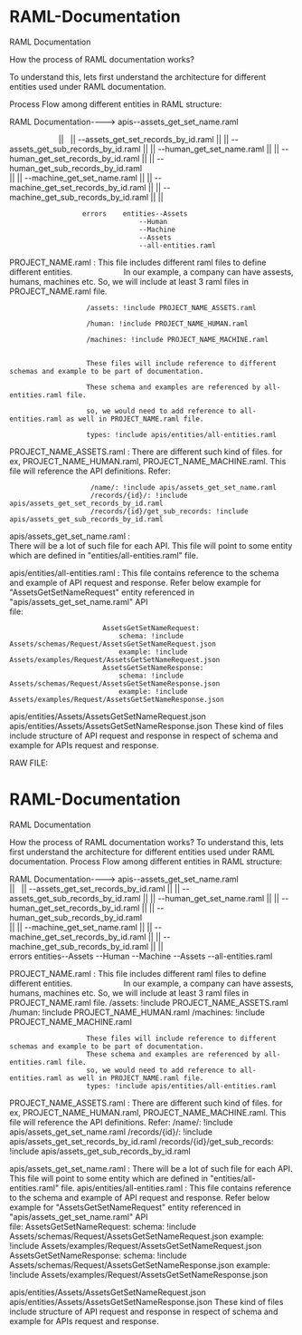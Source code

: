 # RAML-Documentation
RAML Documentation


How the process of RAML documentation works?

To understand this, lets first understand the architecture for different entities used under RAML documentation.

Process Flow among different entities in RAML structure:

RAML Documentation----> apis--assets_get_set_name.raml


                        ||      || --assets_get_set_records_by_id.raml
                        ||      || --assets_get_sub_records_by_id.raml
                        ||      || --human_get_set_name.raml
                        ||      || --human_get_set_records_by_id.raml
                        ||      || --human_get_sub_records_by_id.raml  
                        ||      || --machine_get_set_name.raml
                        ||      || --machine_get_set_records_by_id.raml
                        ||      || --machine_get_sub_records_by_id.raml
                        ||      ||                          
                        
                      errors    entities--Assets
                                    --Human
                                    --Machine
                                    --Assets
                                    --all-entities.raml


PROJECT_NAME.raml   : 
                       This file includes different raml files to define different entities.
                       In our example, a company can have assests, humans, machines etc.
                       So, we will include at least 3 raml files in PROJECT_NAME.raml file.
                       
                       /assets: !include PROJECT_NAME_ASSETS.raml 
                       
                       /human: !include PROJECT_NAME_HUMAN.raml
                       
                       /machines: !include PROJECT_NAME_MACHINE.raml
                       

                       These files will include reference to different schemas and example to be part of documentation.
                       
                       These schema and examples are referenced by all-entities.raml file.
                       
                       so, we would need to add reference to all-entities.raml as well in PROJECT_NAME.raml file.
                       
                       types: !include apis/entities/all-entities.raml
                       

PROJECT_NAME_ASSETS.raml  : 
                        There are different such kind of files. for ex, PROJECT_NAME_HUMAN.raml, PROJECT_NAME_MACHINE.raml.
                        This file will reference the API definitions.
                        Refer:
                        
                        /name/: !include apis/assets_get_set_name.raml
                        /records/{id}/: !include apis/assets_get_set_records_by_id.raml
                        /records/{id}/get_sub_records: !include apis/assets_get_sub_records_by_id.raml


apis/assets_get_set_name.raml :  
                          There will be a lot of such file for each API.
                          This file will point to some entity which are defined in "entities/all-entities.raml" file.
                          
apis/entities/all-entities.raml : 
                           This file contains reference to the schema and example of API request and response.
                           Refer below example for "AssetsGetSetNameRequest" entity referenced in "apis/assets_get_set_name.raml" API  
                           file:
                           
                           AssetsGetSetNameRequest:
                               schema: !include Assets/schemas/Request/AssetsGetSetNameRequest.json
                               example: !include Assets/examples/Request/AssetsGetSetNameRequest.json
                           AssetsGetSetNameResponse:
                               schema: !include Assets/schemas/Request/AssetsGetSetNameResponse.json
                               example: !include Assets/examples/Request/AssetsGetSetNameResponse.json

apis/entities/Assets/AssetsGetSetNameRequest.json
apis/entities/Assets/AssetsGetSetNameResponse.json
                         These kind of files include structure of API request and response in respect of schema and example for APIs
                         request and response.
                         
                         
                         
                         
                         
RAW FILE:

# RAML-Documentation
RAML Documentation


How the process of RAML documentation works?
To understand this, lets first understand the architecture for different entities used under RAML documentation.
Process Flow among different entities in RAML structure:

RAML Documentation----> apis--assets_get_set_name.raml
                        ||      || --assets_get_set_records_by_id.raml
                        ||      || --assets_get_sub_records_by_id.raml
                        ||      || --human_get_set_name.raml
                        ||      || --human_get_set_records_by_id.raml
                        ||      || --human_get_sub_records_by_id.raml               
                        ||      || --machine_get_set_name.raml
                        ||      || --machine_get_set_records_by_id.raml
                        ||      || --machine_get_sub_records_by_id.raml
                        ||      ||                          
                      errors    entities--Assets
                                    --Human
                                    --Machine
                                    --Assets
                                    --all-entities.raml


PROJECT_NAME.raml   :  This file includes different raml files to define different entities.
                       In our example, a company can have assests, humans, machines etc. 
                       So, we will include at least 3 raml files in PROJECT_NAME.raml file.
                       /assets: !include PROJECT_NAME_ASSETS.raml                       
                       /human: !include PROJECT_NAME_HUMAN.raml
                       /machines: !include PROJECT_NAME_MACHINE.raml

                       These files will include reference to different schemas and example to be part of documentation.
                       These schema and examples are referenced by all-entities.raml file.
                       so, we would need to add reference to all-entities.raml as well in PROJECT_NAME.raml file.
                       types: !include apis/entities/all-entities.raml

PROJECT_NAME_ASSETS.raml  : There are different such kind of files. for ex, PROJECT_NAME_HUMAN.raml, PROJECT_NAME_MACHINE.raml.
                        This file will reference the API definitions.
                        Refer:
                        /name/: !include apis/assets_get_set_name.raml
                        /records/{id}/: !include apis/assets_get_set_records_by_id.raml
                        /records/{id}/get_sub_records: !include apis/assets_get_sub_records_by_id.raml


apis/assets_get_set_name.raml :  There will be a lot of such file for each API.
                          This file will point to some entity which are defined in "entities/all-entities.raml" file.
apis/entities/all-entities.raml : This file contains reference to the schema and example of API request and response.
                           Refer below example for "AssetsGetSetNameRequest" entity referenced in "apis/assets_get_set_name.raml" API  
                           file:
                           AssetsGetSetNameRequest:
                               schema: !include Assets/schemas/Request/AssetsGetSetNameRequest.json
                               example: !include Assets/examples/Request/AssetsGetSetNameRequest.json
                           AssetsGetSetNameResponse:
                               schema: !include Assets/schemas/Request/AssetsGetSetNameResponse.json
                               example: !include Assets/examples/Request/AssetsGetSetNameResponse.json

apis/entities/Assets/AssetsGetSetNameRequest.json
apis/entities/Assets/AssetsGetSetNameResponse.json
                         These kind of files include structure of API request and response in respect of schema and example for APIs
                         request and response.
